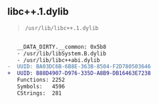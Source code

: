 ## libc++.1.dylib

> `/usr/lib/libc++.1.dylib`

```diff

   __DATA_DIRTY.__common: 0x5b8
   - /usr/lib/libSystem.B.dylib
   - /usr/lib/libc++abi.dylib
-  UUID: BA03DC6B-6B8E-363B-8504-F2D780503646
+  UUID: B88D4907-D976-335D-A8B9-DB16463E7238
   Functions: 2252
   Symbols:   4596
   CStrings:  281

```

